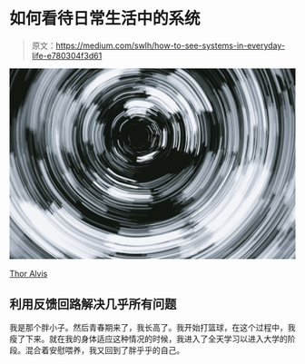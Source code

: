 # 如何看待日常生活中的系统

> 原文：<https://medium.com/swlh/how-to-see-systems-in-everyday-life-e780304f3d61>

![](img/92b371514fedc88880c9f3e6a60702cc.png)

[Thor Alvis](https://unsplash.com/@terminath0r?utm_source=medium&utm_medium=referral)

## 利用反馈回路解决几乎所有问题

我是那个胖小子。然后青春期来了，我长高了。我开始打篮球，在这个过程中，我瘦了下来。就在我的身体适应这种情况的时候，我进入了全天学习以进入大学的阶段。混合着安慰喂养，我又回到了胖乎乎的自己。